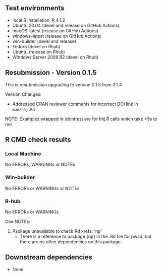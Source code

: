 ## Test environments
* local R installation, R 4.1.2
* Ubuntu 20.04 (devel and release on GitHub Actions)
* macOS-latest (release on GitHub Actions)
* windows-latest (release on GitHub Actions)
* win-builder (devel and release)
* Fedora (devel on Rhub)
* Ubuntu (release on Rhub)
* Windows Server 2008 R2 (devel on Rhub)

## Resubmission - Version 0.1.5
This is resubmission upgrading to version 0.1.5 from 0.1.4.

Version Changes: 
  * Addressed CRAN reviewer comments for incorrect DOI link in `man/hhj.Rd`

  
NOTE: Examples wrapped in \donttest are for hhj.R calls which take >5s to run


## R CMD check results

### Local Machine

No ERRORs, WARNINGs or NOTEs


### Win-builder

No ERRORs or WARNINGs or NOTEs


### R-hub

No ERRORs or WARNINGs.

One NOTEs:

  1. Package unavailable to check Rd xrefs: 'np'
     - There is a reference to package {np} in the .Rd file for pwsd, but there are no other dependencies on this package.


## Downstream dependencies

* None
